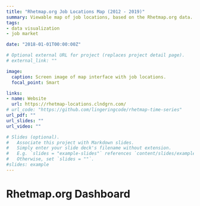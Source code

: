 ```yaml
---
title: "Rhetmap.org Job Locations Map (2012 - 2019)"
summary: Viewable map of job locations, based on the Rhetmap.org data.
tags:
- data visualization
- job market

date: "2018-01-01T00:00:00Z"

# Optional external URL for project (replaces project detail page).
# external_link: ""

image:
  caption: Screen image of map interface with job locations.
  focal_point: Smart

links:
- name: Website
  url: https://rhetmap-locations.clndgrn.com/
# url_code: "https://github.com/lingeringcode/rhetmap-time-series"
url_pdf: ""
url_slides: ""
url_video: ""

# Slides (optional).
#   Associate this project with Markdown slides.
#   Simply enter your slide deck's filename without extension.
#   E.g. `slides = "example-slides"` references `content/slides/example-slides.md`.
#   Otherwise, set `slides = ""`.
#slides: example
---
```


# Rhetmap.org Dashboard